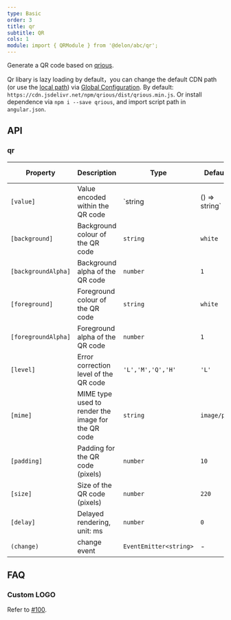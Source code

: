 ```yaml
---
type: Basic
order: 3
title: qr
subtitle: QR
cols: 1
module: import { QRModule } from '@delon/abc/qr';
---
```


Generate a QR code based on [qrious](https://github.com/neocotic/qrious).


Qr libary is lazy loading by default，you can change the default CDN path (or use the [local path](https://angular.io/guide/workspace-config#asset-config)) via [Global Configuration](/docs/global-config). By default: `https://cdn.jsdelivr.net/npm/qrious/dist/qrious.min.js`. Or install dependence via `npm i --save qrious`, and import script path in `angular.json`.

## API

### qr

| Property | Description | Type | Default | Global Config |
|----------|-------------|------|---------|---------------|
| `[value]` | Value encoded within the QR code | `string | () => string` | - |  |
| `[background]` | Background colour of the QR code | `string` | `white` | ✅ |
| `[backgroundAlpha]` | Background alpha of the QR code | `number` | `1` | ✅ |
| `[foreground]` | Foreground colour of the QR code | `string` | `white` | ✅ |
| `[foregroundAlpha]` | Foreground alpha of the QR code | `number` | `1` | ✅ |
| `[level]` | Error correction level of the QR code | `'L','M','Q','H'` | `'L'` | ✅ |
| `[mime]` | MIME type used to render the image for the QR code | `string` | `image/png` | ✅ |
| `[padding]` | Padding for the QR code (pixels) | `number` | `10` | ✅ |
| `[size]` | Size of the QR code (pixels) | `number` | `220` | ✅ |
| `[delay]` | Delayed rendering, unit: ms | `number` | `0` | ✅ |
| `(change)` | change event | `EventEmitter<string>` | - |  |

## FAQ

### Custom LOGO

Refer to [#100](https://github.com/neocotic/qrious/issues/100#issuecomment-308249343).
